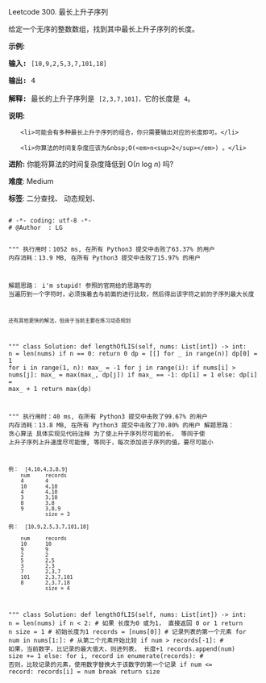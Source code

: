 Leetcode 300. 最长上升子序列
<p>给定一个无序的整数数组，找到其中最长上升子序列的长度。</p>


<p><strong>示例:</strong></p>



<pre><strong>输入:</strong> <code>[10,9,2,5,3,7,101,18]

</code><strong>输出: </strong>4 

<strong>解释: </strong>最长的上升子序列是&nbsp;<code>[2,3,7,101]，</code>它的长度是 <code>4</code>。</pre>



<p><strong>说明:</strong></p>



<ul>

	<li>可能会有多种最长上升子序列的组合，你只需要输出对应的长度即可。</li>

	<li>你算法的时间复杂度应该为&nbsp;O(<em>n<sup>2</sup></em>) 。</li>

</ul>



<p><strong>进阶:</strong> 你能将算法的时间复杂度降低到&nbsp;O(<em>n</em> log <em>n</em>) 吗?</p>





 **难度**: Medium



 **标签**: 二分查找、 动态规划、 





<div class="hcb_wrap">
<pre class="prism undefined-numbers lang-python" data-lang="Python"><code>
# -*- coding: utf-8 -*-
# @Author  : LG

"""
执行用时：1052 ms, 在所有 Python3 提交中击败了63.37% 的用户
内存消耗：13.9 MB, 在所有 Python3 提交中击败了15.97% 的用户

解题思路：
    i'm stupid!
    参照的官网给的思路写的
    当遍历到一个字符时，必须挨着去与前面的进行比较，然后得出该字符之前的子序列最大长度

    还有其他更快的解法，但由于当前主要在练习动态规划
"""
class Solution:
    def lengthOfLIS(self, nums: List[int]) -> int:
        n = len(nums)
        if n == 0:
            return 0
        dp = [[] for _ in range(n)]
        dp[0] = 1
        for i in range(1, n):
            max_ = -1
            for j in range(i):
                if nums[i] > nums[j]:
                    max_ = max(max_, dp[j])
            if max_ == -1:
                dp[i] = 1
            else:
                dp[i] = max_ + 1
        return max(dp)


"""
执行用时：40 ms, 在所有 Python3 提交中击败了99.67% 的用户
内存消耗：13.8 MB, 在所有 Python3 提交中击败了70.80% 的用户
解题思路：
    贪心算法
    具体实现见代码注释
    为了使上升子序列尽可能的长， 
    等同于使 上升子序列上升速度尽可能慢,
    等同于，每次添加进子序列的值，要尽可能小
    
    例：  [4,10,4,3,8,9]
        num     records
        4       4
        10      4,10
        4       4,10
        3       3,10
        8       3,8
        9       3,8,9
                size = 3
    
    例：  [10,9,2,5,3,7,101,18]
    
        num     records
        10      10
        9       9
        2       2
        5       2,5
        3       2,3
        7       2,3,7
        101     2,3,7,101
        8       2,3,7,18
                size = 4
    
"""
class Solution:
    def lengthOfLIS(self, nums: List[int]) -> int:
        n = len(nums)
        if n < 2:       # 如果 长度为0 或为1， 直接返回 0 or 1
            return n
        size = 1            # 初始长度为1
        records = [nums[0]] # 记录列表的第一个元素
        for num in nums[1:]:    # 从第二个元素开始比较
            if num > records[-1]:   # 如果，当前数字，比记录的最大值大，则进列表， 长度+1
                records.append(num)
                size += 1
            else:
                for i, record in enumerate(records):    # 否则，比较记录的元素，使用数字替换大于该数字的第一个记录
                    if num <= record:
                        records[i] = num
                        break
        return size</code></pre></div>
